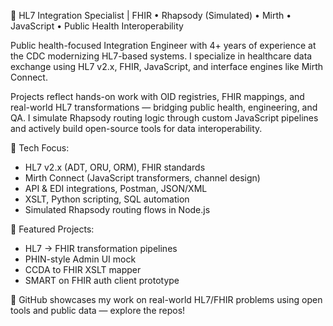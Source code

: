 
🔗 HL7 Integration Specialist | FHIR • Rhapsody (Simulated) • Mirth • JavaScript • Public Health Interoperability

Public health-focused Integration Engineer with 4+ years of experience at the CDC modernizing HL7-based systems. I specialize in healthcare data exchange using HL7 v2.x, FHIR, JavaScript, and interface engines like Mirth Connect.

Projects reflect hands-on work with OID registries, FHIR mappings, and real-world HL7 transformations — bridging public health, engineering, and QA. I simulate Rhapsody routing logic through custom JavaScript pipelines and actively build open-source tools for data interoperability.

🔧 Tech Focus:
- HL7 v2.x (ADT, ORU, ORM), FHIR standards
- Mirth Connect (JavaScript transformers, channel design)
- API & EDI integrations, Postman, JSON/XML
- XSLT, Python scripting, SQL automation
- Simulated Rhapsody routing flows in Node.js

🚀 Featured Projects:
- HL7 → FHIR transformation pipelines
- PHIN-style Admin UI mock
- CCDA to FHIR XSLT mapper
- SMART on FHIR auth client prototype

📁 GitHub showcases my work on real-world HL7/FHIR problems using open tools and public data — explore the repos!





<!--### Hi there, I'm Jessica 👋🏽


* I love creating data solutions


<a href="https://github.com/anuraghazra/github-readme-stats">
  <img align="center" src="https://github-readme-stats.vercel.app/api?username=jessmaple&show_icons=true&theme=tokyonight" width="400" height="150"/>
</a>


### Tech

![Python](https://img.shields.io/badge/python-3670A0?style=for-the-badge&logo=python&logoColor=ffdd54)
![SQLite](https://img.shields.io/badge/sqlite-%2307405e.svg?style=for-the-badge&logo=sqlite&logoColor=white)
![Apache Spark](https://img.shields.io/badge/Apache%20Spark-E25A1C?style=for-the-badge&logo=apache-spark&logoColor=white)
![Power BI](https://img.shields.io/badge/Power%20BI-F2C811?style=for-the-badge&logo=power-bi&logoColor=white)
![Tableau](https://img.shields.io/badge/Tableau-E97627?style=for-the-badge&logo=tableau&logoColor=white)
![Apache Kafka](https://img.shields.io/badge/Apache%20Kafka-231F20?style=for-the-badge&logo=apache-kafka&logoColor=white)
![Apache Airflow](https://img.shields.io/badge/Apache%20Airflow-017CEE?style=for-the-badge&logo=apache-airflow&logoColor=white)
![MongoDB](https://img.shields.io/badge/MongoDB-47A248?style=for-the-badge&logo=mongodb&logoColor=white)
![Apache Cassandra](https://img.shields.io/badge/Apache%20Cassandra-1287B1?style=for-the-badge&logo=apache-cassandra&logoColor=white)


### Let's Connect
[![linkedin](https://img.shields.io/badge/Linkedin-0A66C2?style=for-the-badge&logo=linkedin&logocolor=white)](https://www.linkedin.com/in/jessmaple/) -->
